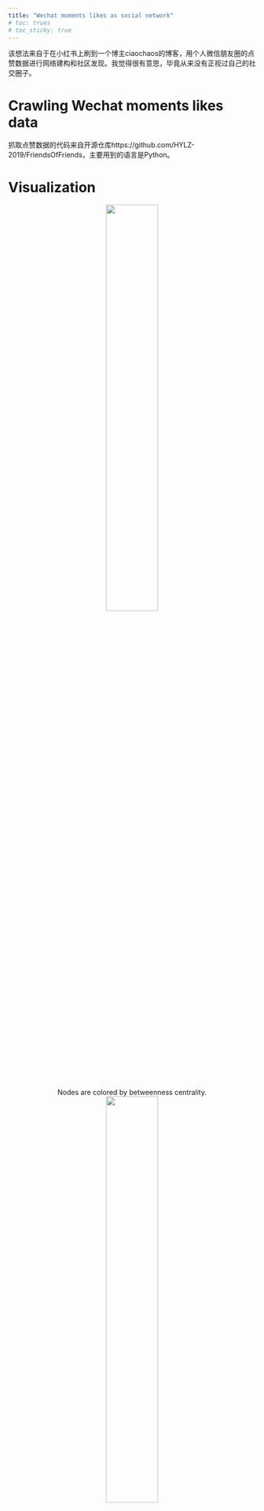 ```yaml
---
title: "Wechat moments likes as social network"
# toc: trues
# toc_sticky: true
---
```


该想法来自于在小红书上刷到一个博主ciaochaos的博客，用个人微信朋友圈的点赞数据进行网络建构和社区发现。我觉得很有意思，毕竟从来没有正视过自己的社交圈子。

# Crawling Wechat moments likes data

抓取点赞数据的代码来自开源仓库https://github.com/HYLZ-2019/FriendsOfFriends，主要用到的语言是Python。

# Visualization
<center>
  <img src="{{ site.url }}{{ site.baseurl }}/assets/images/post_figs/wechat-likes/fig1.jpg" width="46%" alt="">
  <div>Nodes are colored by betweenness centrality.</div>
  <img src="{{ site.url }}{{ site.baseurl }}/assets/images/post_figs/wechat-likes/fig2.jpg" width="46%" alt="">
  <div>Community detection visualization.</div>
</center>





